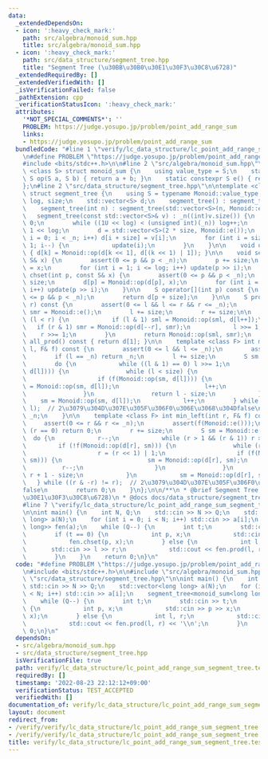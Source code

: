 ```yaml
---
data:
  _extendedDependsOn:
  - icon: ':heavy_check_mark:'
    path: src/algebra/monoid_sum.hpp
    title: src/algebra/monoid_sum.hpp
  - icon: ':heavy_check_mark:'
    path: src/data_structure/segment_tree.hpp
    title: "Segment Tree (\u30BB\u30B0\u30E1\u30F3\u30C8\u6728)"
  _extendedRequiredBy: []
  _extendedVerifiedWith: []
  _isVerificationFailed: false
  _pathExtension: cpp
  _verificationStatusIcon: ':heavy_check_mark:'
  attributes:
    '*NOT_SPECIAL_COMMENTS*': ''
    PROBLEM: https://judge.yosupo.jp/problem/point_add_range_sum
    links:
    - https://judge.yosupo.jp/problem/point_add_range_sum
  bundledCode: "#line 1 \"verify/lc_data_structure/lc_point_add_range_sum_segment_tree.test.cpp\"\
    \n#define PROBLEM \"https://judge.yosupo.jp/problem/point_add_range_sum\"\n\n\
    #include <bits/stdc++.h>\n\n#line 2 \"src/algebra/monoid_sum.hpp\"\n\ntemplate\
    \ <class S> struct monoid_sum {\n    using value_type = S;\n    static constexpr\
    \ S op(S a, S b) { return a + b; }\n    static constexpr S e() { return 0; }\n\
    };\n#line 2 \"src/data_structure/segment_tree.hpp\"\n\ntemplate <class Monoid>\
    \ struct segment_tree {\n    using S = typename Monoid::value_type;\n    int _n,\
    \ log, size;\n    std::vector<S> d;\n    segment_tree() : segment_tree(0) {}\n\
    \    segment_tree(int n) : segment_tree(std::vector<S>(n, Monoid::e())) {}\n \
    \   segment_tree(const std::vector<S>& v) : _n((int)v.size()) {\n        log =\
    \ 0;\n        while ((1U << log) < (unsigned int)(_n)) log++;\n        size =\
    \ 1 << log;\n        d = std::vector<S>(2 * size, Monoid::e());\n        for (int\
    \ i = 0; i < _n; i++) d[i + size] = v[i];\n        for (int i = size - 1; i >=\
    \ 1; i--) {\n            update(i);\n        }\n    }\n\n    void update(int k)\
    \ { d[k] = Monoid::op(d[k << 1], d[(k << 1) | 1]); }\n\n    void set(int p, const\
    \ S& x) {\n        assert(0 <= p && p < _n);\n        p += size;\n        d[p]\
    \ = x;\n        for (int i = 1; i <= log; i++) update(p >> i);\n    }\n\n    void\
    \ chset(int p, const S& x) {\n        assert(0 <= p && p < _n);\n        p +=\
    \ size;\n        d[p] = Monoid::op(d[p], x);\n        for (int i = 1; i <= log;\
    \ i++) update(p >> i);\n    }\n\n    S operator[](int p) const {\n        assert(0\
    \ <= p && p < _n);\n        return d[p + size];\n    }\n\n    S prod(int l, int\
    \ r) const {\n        assert(0 <= l && l <= r && r <= _n);\n        S sml = Monoid::e(),\
    \ smr = Monoid::e();\n        l += size;\n        r += size;\n\n        while\
    \ (l < r) {\n            if (l & 1) sml = Monoid::op(sml, d[l++]);\n         \
    \   if (r & 1) smr = Monoid::op(d[--r], smr);\n            l >>= 1;\n        \
    \    r >>= 1;\n        }\n        return Monoid::op(sml, smr);\n    }\n\n    S\
    \ all_prod() const { return d[1]; }\n\n    template <class F> int max_right(int\
    \ l, F& f) const {\n        assert(0 <= l && l <= _n);\n        assert(f(Monoid::e()));\n\
    \        if (l == _n) return _n;\n        l += size;\n        S sm = Monoid::e();\n\
    \        do {\n            while ((l & 1) == 0) l >>= 1;\n            if (!f(Monoid::op(sm,\
    \ d[l]))) {\n                while (l < size) {\n                    l <<= 1;\n\
    \                    if (f(Monoid::op(sm, d[l]))) {\n                        sm\
    \ = Monoid::op(sm, d[l]);\n                        l++;\n                    }\n\
    \                }\n                return l - size;\n            }\n        \
    \    sm = Monoid::op(sm, d[l]);\n            l++;\n        } while ((l & -l) !=\
    \ l);  // 2\u3079\u304D\u307E\u305F\u306F0\u306E\u3068\u304Dfalse\n        return\
    \ _n;\n    }\n\n    template <class F> int min_left(int r, F& f) const {\n   \
    \     assert(0 <= r && r <= _n);\n        assert(f(Monoid::e()));\n        if\
    \ (r == 0) return 0;\n        r += size;\n        S sm = Monoid::e();\n      \
    \  do {\n            r--;\n            while (r > 1 && (r & 1)) r >>= 1;\n   \
    \         if (!f(Monoid::op(d[r], sm))) {\n                while (r < size) {\n\
    \                    r = (r << 1) | 1;\n                    if (f(Monoid::op(d[r],\
    \ sm))) {\n                        sm = Monoid::op(d[r], sm);\n              \
    \          r--;\n                    }\n                }\n                return\
    \ r + 1 - size;\n            }\n            sm = Monoid::op(d[r], sm);\n     \
    \   } while ((r & -r) != r);  // 2\u3079\u304D\u307E\u305F\u306F0\u306E\u3068\u304D\
    false\n        return 0;\n    }\n};\n\n/**\n * @brief Segment Tree (\u30BB\u30B0\
    \u30E1\u30F3\u30C8\u6728)\n * @docs docs/data_structure/segment_tree.md\n */\n\
    #line 7 \"verify/lc_data_structure/lc_point_add_range_sum_segment_tree.test.cpp\"\
    \n\nint main() {\n    int N, Q;\n    std::cin >> N >> Q;\n    std::vector<long\
    \ long> a(N);\n    for (int i = 0; i < N; i++) std::cin >> a[i];\n    segment_tree<monoid_sum<long\
    \ long>> fen(a);\n    while (Q--) {\n        int t;\n        std::cin >> t;\n\
    \        if (t == 0) {\n            int p, x;\n            std::cin >> p >> x;\n\
    \            fen.chset(p, x);\n        } else {\n            int l, r;\n     \
    \       std::cin >> l >> r;\n            std::cout << fen.prod(l, r) << '\\n';\n\
    \        }\n    }\n    return 0;\n}\n"
  code: "#define PROBLEM \"https://judge.yosupo.jp/problem/point_add_range_sum\"\n\
    \n#include <bits/stdc++.h>\n\n#include \"src/algebra/monoid_sum.hpp\"\n#include\
    \ \"src/data_structure/segment_tree.hpp\"\n\nint main() {\n    int N, Q;\n   \
    \ std::cin >> N >> Q;\n    std::vector<long long> a(N);\n    for (int i = 0; i\
    \ < N; i++) std::cin >> a[i];\n    segment_tree<monoid_sum<long long>> fen(a);\n\
    \    while (Q--) {\n        int t;\n        std::cin >> t;\n        if (t == 0)\
    \ {\n            int p, x;\n            std::cin >> p >> x;\n            fen.chset(p,\
    \ x);\n        } else {\n            int l, r;\n            std::cin >> l >> r;\n\
    \            std::cout << fen.prod(l, r) << '\\n';\n        }\n    }\n    return\
    \ 0;\n}\n"
  dependsOn:
  - src/algebra/monoid_sum.hpp
  - src/data_structure/segment_tree.hpp
  isVerificationFile: true
  path: verify/lc_data_structure/lc_point_add_range_sum_segment_tree.test.cpp
  requiredBy: []
  timestamp: '2022-08-23 22:12:12+09:00'
  verificationStatus: TEST_ACCEPTED
  verifiedWith: []
documentation_of: verify/lc_data_structure/lc_point_add_range_sum_segment_tree.test.cpp
layout: document
redirect_from:
- /verify/verify/lc_data_structure/lc_point_add_range_sum_segment_tree.test.cpp
- /verify/verify/lc_data_structure/lc_point_add_range_sum_segment_tree.test.cpp.html
title: verify/lc_data_structure/lc_point_add_range_sum_segment_tree.test.cpp
---
```


